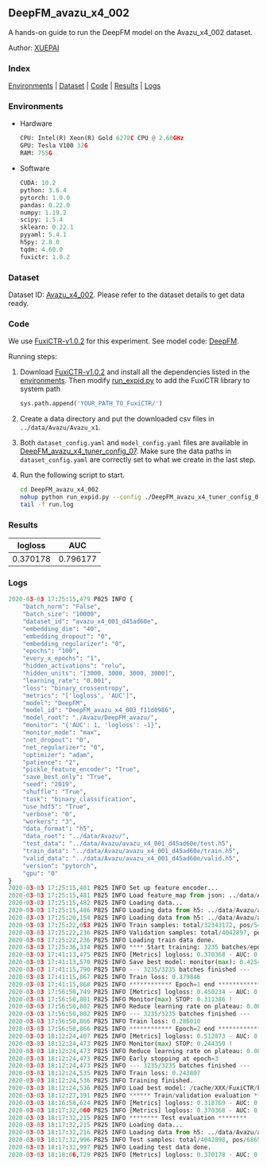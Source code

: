 ## DeepFM_avazu_x4_002

A hands-on guide to run the DeepFM model on the Avazu_x4_002 dataset.

Author: [XUEPAI](https://github.com/xue-pai)

### Index
[Environments](#Environments) | [Dataset](#Dataset) | [Code](#Code) | [Results](#Results) | [Logs](#Logs)

### Environments
+ Hardware

  ```python
  CPU: Intel(R) Xeon(R) Gold 6278C CPU @ 2.60GHz
  GPU: Tesla V100 32G
  RAM: 755G

  ```

+ Software

  ```python
  CUDA: 10.2
  python: 3.6.4
  pytorch: 1.0.0
  pandas: 0.22.0
  numpy: 1.19.2
  scipy: 1.5.4
  sklearn: 0.22.1
  pyyaml: 5.4.1
  h5py: 2.8.0
  tqdm: 4.60.0
  fuxictr: 1.0.2
  ```

### Dataset
Dataset ID: [Avazu_x4_002](https://github.com/openbenchmark/BARS/blob/master/ctr_prediction/datasets/Avazu/README.md#Avazu_x4_002). Please refer to the dataset details to get data ready.

### Code

We use [FuxiCTR-v1.0.2](fuxictr_url) for this experiment. See model code: [DeepFM](https://github.com/xue-pai/FuxiCTR/blob/v1.0.2/fuxictr/pytorch/models/DeepFM.py).

Running steps:

1. Download [FuxiCTR-v1.0.2](fuxictr_url) and install all the dependencies listed in the [environments](#environments). Then modify [run_expid.py](./run_expid.py#L5) to add the FuxiCTR library to system path
    
    ```python
    sys.path.append('YOUR_PATH_TO_FuxiCTR/')
    ```

2. Create a data directory and put the downloaded csv files in `../data/Avazu/Avazu_x1`.

3. Both `dataset_config.yaml` and `model_config.yaml` files are available in [DeepFM_avazu_x4_tuner_config_07](./DeepFM_avazu_x4_tuner_config_07). Make sure the data paths in `dataset_config.yaml` are correctly set to what we create in the last step.

4. Run the following script to start.

    ```bash
    cd DeepFM_avazu_x4_002
    nohup python run_expid.py --config ./DeepFM_avazu_x4_tuner_config_07 --expid DeepFM_avazu_x4_003_f37a42a1 --gpu 0 > run.log &
    tail -f run.log
    ```

### Results

| logloss | AUC  |
|:--------------------:|:--------------------:|
| 0.370178 | 0.796177  |


### Logs
```python
2020-03-03 17:25:15,479 P825 INFO {
    "batch_norm": "False",
    "batch_size": "10000",
    "dataset_id": "avazu_x4_001_d45ad60e",
    "embedding_dim": "40",
    "embedding_dropout": "0",
    "embedding_regularizer": "0",
    "epochs": "100",
    "every_x_epochs": "1",
    "hidden_activations": "relu",
    "hidden_units": "[3000, 3000, 3000, 3000]",
    "learning_rate": "0.001",
    "loss": "binary_crossentropy",
    "metrics": "['logloss', 'AUC']",
    "model": "DeepFM",
    "model_id": "DeepFM_avazu_x4_003_f11d0986",
    "model_root": "./Avazu/DeepFM_avazu/",
    "monitor": "{'AUC': 1, 'logloss': -1}",
    "monitor_mode": "max",
    "net_dropout": "0",
    "net_regularizer": "0",
    "optimizer": "adam",
    "patience": "2",
    "pickle_feature_encoder": "True",
    "save_best_only": "True",
    "seed": "2019",
    "shuffle": "True",
    "task": "binary_classification",
    "use_hdf5": "True",
    "verbose": "0",
    "workers": "3",
    "data_format": "h5",
    "data_root": "../data/Avazu/",
    "test_data": "../data/Avazu/avazu_x4_001_d45ad60e/test.h5",
    "train_data": "../data/Avazu/avazu_x4_001_d45ad60e/train.h5",
    "valid_data": "../data/Avazu/avazu_x4_001_d45ad60e/valid.h5",
    "version": "pytorch",
    "gpu": "0"
}
2020-03-03 17:25:15,481 P825 INFO Set up feature encoder...
2020-03-03 17:25:15,481 P825 INFO Load feature_map from json: ../data/Avazu/avazu_x4_001_d45ad60e/feature_map.json
2020-03-03 17:25:15,482 P825 INFO Loading data...
2020-03-03 17:25:15,486 P825 INFO Loading data from h5: ../data/Avazu/avazu_x4_001_d45ad60e/train.h5
2020-03-03 17:25:20,154 P825 INFO Loading data from h5: ../data/Avazu/avazu_x4_001_d45ad60e/valid.h5
2020-03-03 17:25:22,053 P825 INFO Train samples: total/32343172, pos/5492052, neg/26851120, ratio/16.98%
2020-03-03 17:25:22,236 P825 INFO Validation samples: total/4042897, pos/686507, neg/3356390, ratio/16.98%
2020-03-03 17:25:22,236 P825 INFO Loading train data done.
2020-03-03 17:25:36,334 P825 INFO **** Start training: 3235 batches/epoch ****
2020-03-03 17:41:13,475 P825 INFO [Metrics] logloss: 0.370368 - AUC: 0.795802
2020-03-03 17:41:13,570 P825 INFO Save best model: monitor(max): 0.425434
2020-03-03 17:41:15,790 P825 INFO --- 3235/3235 batches finished ---
2020-03-03 17:41:15,867 P825 INFO Train loss: 0.379846
2020-03-03 17:41:15,868 P825 INFO ************ Epoch=1 end ************
2020-03-03 17:56:50,749 P825 INFO [Metrics] logloss: 0.450234 - AUC: 0.761621
2020-03-03 17:56:50,801 P825 INFO Monitor(max) STOP: 0.311386 !
2020-03-03 17:56:50,802 P825 INFO Reduce learning rate on plateau: 0.000100
2020-03-03 17:56:50,802 P825 INFO --- 3235/3235 batches finished ---
2020-03-03 17:56:50,866 P825 INFO Train loss: 0.286010
2020-03-03 17:56:50,866 P825 INFO ************ Epoch=2 end ************
2020-03-03 18:12:24,407 P825 INFO [Metrics] logloss: 0.512873 - AUC: 0.757223
2020-03-03 18:12:24,473 P825 INFO Monitor(max) STOP: 0.244350 !
2020-03-03 18:12:24,473 P825 INFO Reduce learning rate on plateau: 0.000010
2020-03-03 18:12:24,473 P825 INFO Early stopping at epoch=3
2020-03-03 18:12:24,473 P825 INFO --- 3235/3235 batches finished ---
2020-03-03 18:12:24,535 P825 INFO Train loss: 0.243807
2020-03-03 18:12:24,536 P825 INFO Training finished.
2020-03-03 18:12:24,536 P825 INFO Load best model: /cache/XXX/FuxiCTR/benchmarks/Avazu/DeepFM_avazu/avazu_x4_001_d45ad60e/DeepFM_avazu_x4_003_f11d0986_avazu_x4_001_d45ad60e_model.ckpt
2020-03-03 18:12:27,391 P825 INFO ****** Train/validation evaluation ******
2020-03-03 18:16:58,624 P825 INFO [Metrics] logloss: 0.318769 - AUC: 0.868529
2020-03-03 18:17:32,060 P825 INFO [Metrics] logloss: 0.370368 - AUC: 0.795802
2020-03-03 18:17:32,215 P825 INFO ******** Test evaluation ********
2020-03-03 18:17:32,215 P825 INFO Loading data...
2020-03-03 18:17:32,216 P825 INFO Loading data from h5: ../data/Avazu/avazu_x4_001_d45ad60e/test.h5
2020-03-03 18:17:32,996 P825 INFO Test samples: total/4042898, pos/686507, neg/3356391, ratio/16.98%
2020-03-03 18:17:32,997 P825 INFO Loading test data done.
2020-03-03 18:18:06,729 P825 INFO [Metrics] logloss: 0.370178 - AUC: 0.796177

```
